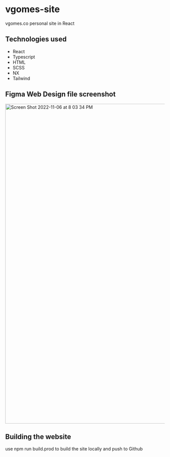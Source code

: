 # vgomes-site

vgomes.co personal site in React

## Technologies used
- React
- Typescript
- HTML
- SCSS
- NX
- Tailwind

## Figma Web Design file screenshot
<img width="1011" alt="Screen Shot 2022-11-06 at 8 03 34 PM" src="https://user-images.githubusercontent.com/25330748/200206535-1de6bc03-d535-47e6-9615-e7b47154acd5.png">

## Building the website

use npm run build.prod to build the site locally and push to Github
